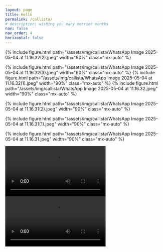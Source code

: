```yaml
---
layout: page
title: Hellö
permalink: /callista/
# description: wishing you many merrier months
nav: false
nav_order: 4
horizontal: false
---
```



{% include figure.html path="/assets/img/callista/WhatsApp Image 2025-05-04 at 11.16.32(2).jpeg" width="90%" class="mx-auto" %}



{% include figure.html path="/assets/img/callista/WhatsApp Image 2025-05-04 at 11.16.32(3).jpeg" width="90%" class="mx-auto" %}
{% include figure.html path="/assets/img/callista/WhatsApp Image 2025-05-04 at 11.16.32(1).jpeg" width="90%" class="mx-auto" %}
{% include figure.html path="/assets/img/callista/WhatsApp Image 2025-05-04 at 11.16.32.jpeg" width="90%" class="mx-auto" %}




{% include figure.html path="/assets/img/callista/WhatsApp Image 2025-05-04 at 11.16.31(2).jpeg" width="90%" class="mx-auto" %}

{% include figure.html path="/assets/img/callista/WhatsApp Image 2025-05-04 at 11.16.31(1).jpeg" width="90%" class="mx-auto" %}

{% include figure.html path="/assets/img/callista/WhatsApp Image 2025-05-04 at 11.16.31.jpeg" width="90%" class="mx-auto" %}



<video controls width="320">
  <source src="/assets/img/callista/WhatsApp Video 2025-05-04 at 11.19.16.mp4" type="video/mp4">
  Your browser does not support the video tag.
</video>

<video controls width="320">
  <source src="/assets/img/callista/WhatsApp Video 2025-05-04 at 11.16.32.mp4" type="video/mp4">
  Your browser does not support the video tag.
</video>

